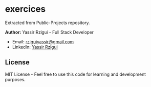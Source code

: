 # exercices 
 
Extracted from Public-Projects repository. 
 
**Author:** Yassir Rzigui - Full Stack Developer 
- Email: rziguiyassir@gmail.com 
- LinkedIn: [Yassir Rzigui](https://linkedin.com/in/yassir-rzigui) 
 
## License 
MIT License - Feel free to use this code for learning and development purposes. 
